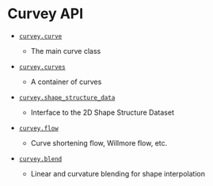 # Curvey API

- [`curvey.curve`](curve.md)
    - The main curve class

- [`curvey.curves`](curves.md)
    - A container of curves

- [`curvey.shape_structure_data`](shape_structure_dataset.md)
    - Interface to the 2D Shape Structure Dataset

- [`curvey.flow`](flow.md)
    - Curve shortening flow, Willmore flow, etc.

- [`curvey.blend`](blend.md)
    - Linear and curvature blending for shape interpolation

